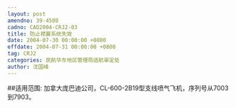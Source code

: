 ```yaml
---
layout: post
amendno: 39-4508
cadno: CAD2004-CRJ2-03
title: 防止襟翼系统失效
date: 2004-07-30 00:00:00 +0800
effdate: 2004-07-31 00:00:00 +0800
tag: CRJ2
categories: 民航华东地区管理局适航审定处
author: 沈国峰
---
```


##适用范围:
加拿大庞巴迪公司，CL-600-2B19型支线喷气飞机，序列号从7003到7903。

